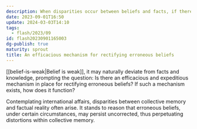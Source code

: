 ```yaml
---
description: When disparities occur between beliefs and facts, if there's a mechanism to rectifying erroneous beliefs?
date: 2023-09-01T16:50
update: 2024-03-03T14:10
tags:
  - flash/2023/09
id: flash20230901165003
dg-publish: true
maturity: sprout
title: An efficacious mechanism for rectifying erroneous beliefs
---
```

[[belief-is-weak|Belief is weak]], it may naturally deviate from facts and knowledge, prompting the question: Is there an efficacious and expeditious mechanism in place for rectifying erroneous beliefs? If such a mechanism exists, how does it function?

Contemplating international affairs, disparities between collective memory and factual reality often arise. It stands to reason that erroneous beliefs, under certain circumstances, may persist uncorrected, thus perpetuating distortions within collective memory.